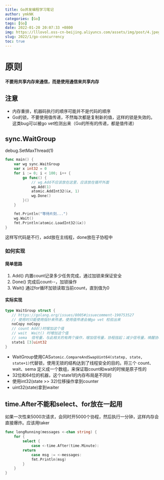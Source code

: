 ```yaml
---
title: Go并发编程学习笔记
author: ymkNK
categories: [Go]
tags: [Go]
date: 2022-01-20 20:07:33 +0800
img: https://lllovol.oss-cn-beijing.aliyuncs.com/assets/img/post/4.jpeg
slug: 2022/1/go-concurrency
toc: true
---
```

# 原则
**不要用共享内存来通信，而是使用通信来共享内存**

## 注意
- 内存重排，机器码执行的顺序可能并不是代码的顺序
- Go的锁，不要使用值传递，不然每次都是复制新的值，这样的锁是失效的。这类bug可以被go vet检测出来（Go的所有的传递，都是值传递）

## sync.WaitGroup
debug.SetMaxThread(1)
```Go
func main() {
    var wg sync.WaitGroup
    var x int32 = 0
    for i := 0; i < 100; i++ {
        go func() {
			// wg.Add不应该放在这里，应该放在循坏外面
            wg.Add(1)
            atomic.AddInt32(&x, 1)
            wg.Done()
        }()
    }

    fmt.Println("等待片刻...")
    wg.Wait()
    fmt.Println(atomic.LoadInt32(&x))
}
```
这样写代码是不行，add放在主线程，done放在子协程中

### 如何实现
#### 简单思路
1. Add() 内置count记录多少任务完成，通过加锁来保证安全
2. Done() 完成后count--，加锁操作
3. Wait() 通过for循环加锁读取当前count，直到值为0

#### 实际实现
```Go
type WaitGroup struct {
   // https://golang.org/issues/8005#issuecomment-190753527
   // 使用时只能使用指针来传递，使用值传递会被go vet 检验出来
   noCopy noCopy
   // count Add()时增加这个值
   // wait  Wait() 时增加这个值
   // sema  信号量，与此相关的有两个操作，增加信号量，协程挂起；减少信号量，唤醒协程
   state1 [3]uint32
}
```

- WaitGroup使用CAS`atomic.CompareAndSwapUint64(statep, state, state+1)`代替锁，使用无锁的结构达到了线程安全的目的。将三个 count、wait、sema 定义成一个数组，来保证取count和wait的时候是原子性的
- 32位和64位的机器，这个state1的内存布局是不同的
- 使用int32(state >> 32)位移操作拿到counter
- uint32(state)拿到waiter


## time.After不能和select、for放在一起用
如果一次性来5000次请求，会同时开5000个协程，然后执行一分钟，这样内存会直接爆炸。应该用taker
```Go
func longRunning(messages <-chan string) {
    for {
        select {
            case <-time.After(time.Minute):
        return
            case msg := <-messages:
            fmt.Println(msg)
        }
    }
}
```

